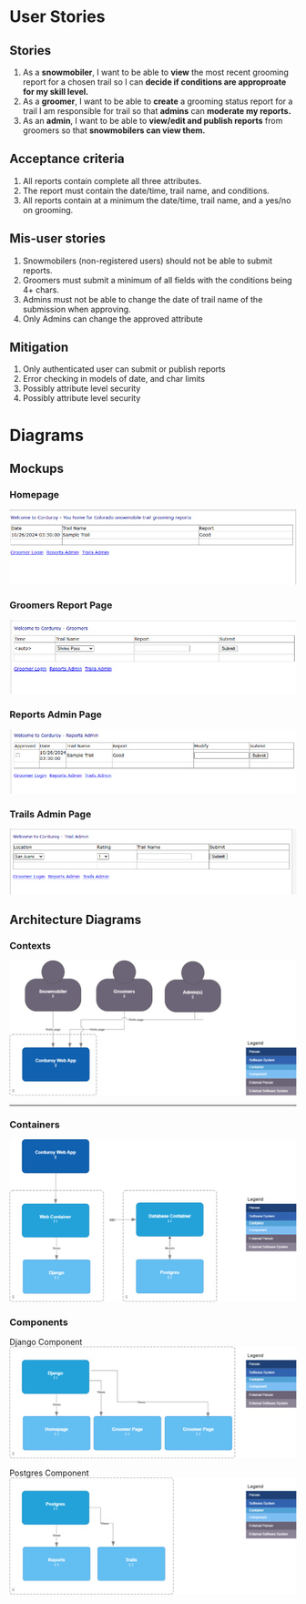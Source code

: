 # User Stories

## Stories  
1. As a **snowmobiler**, I want to be able to **view** the most recent grooming report for a chosen trail so I can **decide if conditions are approproate for my skill level.**  
2. As a **groomer**, I want to be able to **create** a grooming status report for a trail I am responsible for trail so that **admins** can **moderate my reports.**
3. As an **admin**, I want to be able to **view/edit and publish reports** from groomers so that **snowmobilers can view them.**   

## Acceptance criteria
1.  All reports contain complete all three attributes.  
2.  The report must contain the date/time, trail name, and conditions.  
3.  All reports contain at a minimum the date/time, trail name, and a yes/no on grooming.  

## Mis-user stories
1.  Snowmobilers (non-registered users) should not be able to submit reports.  
2.  Groomers must submit a minimum of all fields with the conditions being 4+ chars.    
3.  Admins must not be able to change the date of trail name of the submission when approving.  
4.  Only Admins can change the approved attribute

## Mitigation  
1.  Only authenticated user can submit or publish reports
2.  Error checking in models of date, and char limits
3.  Possibly attribute level security
4.  Possibly attribute level security


# Diagrams  

## Mockups  
### Homepage
![Homepage](https://github.com/bartelsjoshuac/Corduroy/blob/main/docs/mockups/mockup-homepage.png)  

### Groomers Report Page
![Groomer Page](https://github.com/bartelsjoshuac/Corduroy/blob/main/docs/mockups/mockup-groomers.png)  

### Reports Admin Page
![Admin Page](https://github.com/bartelsjoshuac/Corduroy/blob/main/docs/mockups/mockup-admin.png)  

### Trails Admin Page
![Admin Page](https://github.com/bartelsjoshuac/Corduroy/blob/main/docs/mockups/mockup-trailsadmin.png)      

## Architecture Diagrams

### Contexts
![Context](https://github.com/bartelsjoshuac/Corduroy/blob/main/docs/C4/Context-C4.png)  

---

### Containers
![Containers](https://github.com/bartelsjoshuac/Corduroy/blob/main/docs/C4/containers-C4.png)  

### Components  
Django Component  
![Django Component](https://github.com/bartelsjoshuac/Corduroy/blob/main/docs/C4/djangocomponent-C4.png)    

Postgres Component  
![Postgres Component](https://github.com/bartelsjoshuac/Corduroy/blob/main/docs/C4/postgresomponent-C4.png)    



